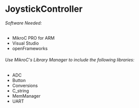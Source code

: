 # JoystickController

###### Software Needed: 
  - MikroC PRO for ARM
  - Visual Studio 
  - openFrameworks

###### Use MikroC's Library Manager to include the following libraries:
  - ADC
  - Button
  - Conversions
  - C_string
  - MemManager
  - UART
